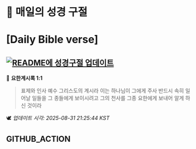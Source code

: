 # 🙏 매일의 성경 구절
# [Daily Bible verse]
## [![README에 성경구절 업데이트](https://github.com/DONGSUKA/first_test/actions/workflows/update-readme-bible.yml/badge.svg)](https://github.com/DONGSUKA/first_test/actions/workflows/update-readme-bible.yml)
<!-- START_BIBLE_VERSE -->
📖 **요한계시록 1:1**
> 표제와 인사 예수 그리스도의 계시라 이는 하나님이 그에게 주사 반드시 속히 일어날 일들을 그 종들에게 보이시려고 그의 천사를 그종 요한에게 보내어 알게 하신 것이라

🕊️ _업데이트 시각: 2025-08-31 21:25:44 KST_
  <!-- END_BIBLE_VERSE -->
## GITHUB_ACTION
